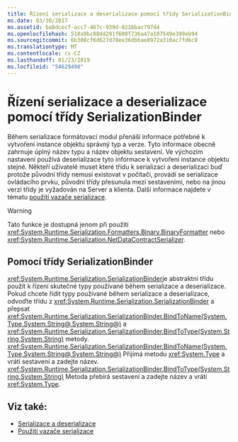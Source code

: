 ```yaml
---
title: Řízení serializace a deserializace pomocí třídy SerializationBinder
ms.date: 03/30/2017
ms.assetid: ba8dcecf-acc7-467c-939d-021bbac797d4
ms.openlocfilehash: 518a9bc88dd291f608f736a47a107549e399eb94
ms.sourcegitcommit: 6b308cf6d627d78ee36dbbae8972a310ac7fd6c8
ms.translationtype: MT
ms.contentlocale: cs-CZ
ms.lasthandoff: 01/23/2019
ms.locfileid: "54629498"
---
```

# <a name="controlling-serialization-and-deserialization-with-serializationbinder"></a>Řízení serializace a deserializace pomocí třídy SerializationBinder
Během serializace formátovací modul přenáší informace potřebné k vytvoření instance objektu správný typ a verze. Tyto informace obecně zahrnuje úplný název typu a název objektu sestavení. Ve výchozím nastavení používá deserializace tyto informace k vytvoření instance objektu stejné. Někteří uživatelé muset které třídu k serializaci a deserializaci buď protože původní třídy nemusí existovat v počítači, provádí se serializace ovládacího prvku, původní třídy přesunula mezi sestaveními, nebo na jinou verzi třídy je vyžadován na Server a klienta. Další informace najdete v tématu [použití vazače serializace](../../../../docs/framework/wcf/samples/usage-of-serialization-binder.md).  
  
> [!WARNING]
>  Tato funkce je dostupná jenom při použití <xref:System.Runtime.Serialization.Formatters.Binary.BinaryFormatter> nebo <xref:System.Runtime.Serialization.NetDataContractSerializer>.  
  
## <a name="using-serializationbinder"></a>Pomocí třídy SerializationBinder  
 <xref:System.Runtime.Serialization.SerializationBinder>je abstraktní třídu použít k řízení skutečné typy používané během serializace a deserializace. Pokud chcete řídit typy používané během serializace a deserializace, odvoďte třídu z <xref:System.Runtime.Serialization.SerializationBinder> a přepsat <xref:System.Runtime.Serialization.SerializationBinder.BindToName(System.Type,System.String@,System.String@)> a <xref:System.Runtime.Serialization.SerializationBinder.BindToType(System.String,System.String)> metody. <xref:System.Runtime.Serialization.SerializationBinder.BindToName(System.Type,System.String@,System.String@)> Přijímá metodu <xref:System.Type> a vrátí sestavení a zadejte název. <xref:System.Runtime.Serialization.SerializationBinder.BindToType(System.String,System.String)> Metoda přebírá sestavení a zadejte název a vrátí <xref:System.Type>.  
  
## <a name="see-also"></a>Viz také:
- [Serializace a deserializace](../../../../docs/framework/wcf/feature-details/serialization-and-deserialization.md)
- [Použití vazače serializace](../../../../docs/framework/wcf/samples/usage-of-serialization-binder.md)
